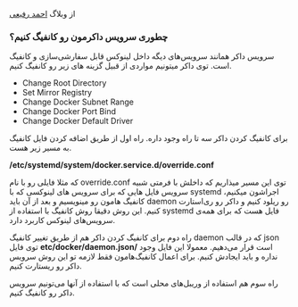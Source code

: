 از وبلاگ [احمد رفیعی](https://virgool.io/@rafiee/%D8%AF%D8%B1-%D9%85%D8%B3%DB%8C%D8%B1-%D8%AF%D9%88%D8%A7%D9%BE%D8%B3-%D8%A7%DB%8C%D9%86%D8%A8%D8%A7%D8%B1-%D8%AF%D9%88%D8%B1-%D9%88-%D8%A8%D8%B1%DB%8C-%D9%87%D8%A7%DB%8C-%D8%AF%D8%A7%DA%A9%D8%B1-%D9%82%D8%B3%D9%85%D8%AA-%D9%87%D9%81%D8%AA%D9%85-cnal7vujndki)
### **چطوری سرویس داکرمون رو کانفیگ کنیم؟**

سرویس داکر همانند سرویس‌های دیگه داخل لینوکس قابل سفارشی‌سازی و کانفیگ است. توی داکر میتونیم مواردی از قبیل گزینه های زیر رو کانفیگ کنیم.

- Change Root Directory
- Set Mirror Registry
- Change Docker Subnet Range
- Change Docker Port Bind
- Change Docker Default Driver

برای کانفیگ کردن داکر سه تا راه وجود داره. راه اول از طریق اضافه کردن فایل کانفیگ به مسیر زیر هست.

**/etc/systemd/system/docker.service.d/override.conf**

که مثلا فایلی رو با نام override.conf توی این مسیر میذاریم که داخلش با فرمتی شبیه سرویس فایل هایی که برای سرویس های لینوکسی که با systemd اجراشون میکنیم، کانفیگ هامون رو مینویسیم و بعد از آن باید daemon رو ریلود کنیم و داکر رو ری‌استارت کنیم. این روش دقیقا روش کانفیگ با استفاده از systemd فایل هست که برای همه‌ی سرویس‌های لینوکس کاربرد دارد.

راه دوم برای کانفیگ کردن داکر هم از طریق تغییر کانفیگ daemon که در قالب json توی فایل **etc/docker/daemon.json/** است قرار می‌دهیم. معمولا این فایل وجود نداره و باید ایجادش کنیم. برای اعمال کانفیگ‌هامون فقط لازمه تو این روش سرویس داکر رو ریستارت کنیم.

راه سوم هم استفاده از وریبل‌های محلی است که با استفاده از آنها می‌تونیم سرویس داکر رو کانفیگ کنیم.